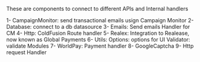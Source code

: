 These are components to connect to different APIs and Internal handlers

1- CampaignMonitor: send transactional emails usign Campaign Monitor
2- Database: connect to a db datasource
3- Emails: Send emails Handler for CM
4- Http: ColdFusion Route handler
5- Realex: Integration to Realease, now known as Global Payments
6- Utils: Options: options for UI
          Validator: validate Modules
7- WorldPay: Payment handler
8- GoogleCaptcha
9- Http request Handler


